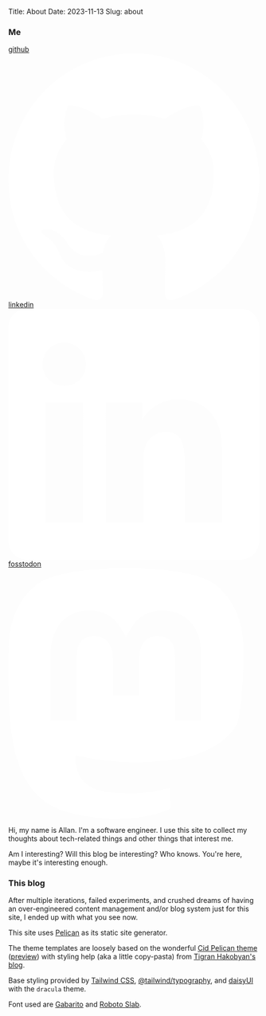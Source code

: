 Title: About
Date: 2023-11-13
Slug: about

### Me

<div class="flex space-x-3">

<a href="https://github.com/aalmazan/" target="_blank" rel="noopener noreferrer">
<span class="sr-only">github</span>
<svg viewBox="0 0 32 31.467" xmlns="http://www.w3.org/2000/svg" class="fill-current text-gray-700 dark:text-gray-200 hover:text-blue-500 dark:hover:text-blue-400 h-5 w-5">
<path d="m16.013 0c-8.8549 0-16.013 7.2111-16.013 16.132 0 7.1311 4.5866 13.167 10.949 15.304 0.79552 0.16061 1.0869-0.34712 1.0869-0.77421 0-0.37399-0.02622-1.6559-0.02622-2.9916-4.4545 0.9617-5.3821-1.9231-5.3821-1.9231-0.71587-1.8696-1.7766-2.3502-1.7766-2.3502-1.458-0.98825 0.1062-0.98825 0.1062-0.98825 1.6173 0.10686 2.4659 1.6559 2.4659 1.6559 1.4314 2.457 3.738 1.7628 4.6659 1.3354 0.13242-1.0417 0.55689-1.7628 1.0076-2.1633-3.5528-0.37399-7.2908-1.7628-7.2908-7.9594 0-1.7628 0.63589-3.205 1.6435-4.3267-0.15897-0.40054-0.71587-2.0568 0.1593-4.2736 0 0 1.3521-0.42742 4.4007 1.6559a15.396 15.396 0 0 1 4.0035-0.53428c1.3521 0 2.7304 0.18716 4.0031 0.53428 3.049-2.0834 4.4011-1.6559 4.4011-1.6559 0.87517 2.2168 0.31794 3.873 0.15897 4.2736 1.0341 1.1217 1.6438 2.5639 1.6438 4.3267 0 6.1966-3.738 7.5585-7.3173 7.9594 0.58344 0.5074 1.0869 1.4688 1.0869 2.9913 0 2.1633-0.02622 3.8996-0.02622 4.4335 0 0.42742 0.29172 0.93515 1.0869 0.77487 6.3628-2.1371 10.949-8.1731 10.949-15.304 0.02622-8.9211-7.1583-16.132-15.987-16.132z" clip-rule="evenodd" fill="#fff" fill-rule="evenodd" stroke-width=".32778"/>
</svg>
</a>

<a href="https://www.linkedin.com/in/allan-almazan-63379295/" target="_blank" rel="noopener noreferrer">
<span class="sr-only">linkedin</span>
<svg viewBox="0 0 32 31.999" xmlns="http://www.w3.org/2000/svg" class="fill-current text-gray-700 dark:text-gray-200 hover:text-blue-500 dark:hover:text-blue-400 h-5 w-5">
<g transform="translate(-80.003 -80.001)">
<g transform="matrix(.16666 0 0 .16666 80.003 80.001)">
<path transform="matrix(.13333 0 0 -.13333 0 192)" d="m1227.3 212.72h-216.48v375.63c0 110.82-47.113 145-107.88 145-64.23 0-127.22-48.34-127.22-147.76v-372.87h-216.48v687.73h208.2v-95.285h2.762c20.949 42.34 94.074 114.62 205.77 114.62 120.8 0 251.34-71.656 251.34-281.72zm-906.36 783.56c-68.938 0-124.82 52.463-124.82 124.26s55.878 124.32 124.82 124.32c68.93 0 124.81-52.52 124.81-124.32s-55.882-124.26-124.81-124.26zm108.24-783.04h-216.48v687.75h216.48zm904.54 1226.8h-1227.4c-58.711 0-106.3-47.59-106.3-106.3v-1227.4c0-58.711 47.586-106.3 106.3-106.3h1227.4c58.71 0 106.3 47.59 106.3 106.3v1227.4c0 58.71-47.59 106.3-106.3 106.3" fill="#fff"/>
</g>
</g>
</svg>
</a>

<a href="https://fosstodon.org/@aalmazan" target="_blank" rel="noopener noreferrer">
<span class="sr-only">fosstodon</span>
<svg viewBox="0 0 32 31.999" class="fill-current text-gray-700 dark:text-gray-200 hover:text-blue-500 dark:hover:text-blue-400 h-5 w-5" fill="currentColor" version="1.1" viewBox="0 0 30.002 32" xmlns="http://www.w3.org/2000/svg">
<path d="m21.381 24.391c4.0321-0.48001 7.5402-2.9501 7.9802-5.2061 0.69602-3.5561 0.64002-8.6782 0.64002-8.6782 0-6.9402-4.5721-8.9763-4.5721-8.9763-2.3041-1.054-6.2622-1.496-10.374-1.53h-0.1c-4.1141 0.034001-8.0702 0.47601-10.374 1.53 0 0-4.5701 2.0341-4.5701 8.9763l-4e-3 1.324c-8e-3 1.28-0.014 2.7001 0.022001 4.1821 0.166 6.7882 1.252 13.48 7.5602 15.14 2.9081 0.76602 5.4062 0.92603 7.4182 0.81602 3.6461-0.2 5.6942-1.294 5.6942-1.294l-0.12-2.6341s-2.6061 0.82002-5.5342 0.72002c-2.9001-0.1-5.9602-0.31201-6.4302-3.8561a7.2282 7.2282 0 0 1-0.066002-0.99203s2.8481 0.69202 6.4562 0.85602c2.2061 0.1 4.2741-0.128 6.3762-0.37801zm3.2261-4.9401h-3.3461v-8.1602c0-1.718-0.72802-2.5901-2.1821-2.5901-1.608 0-2.4141 1.034-2.4141 3.0821v4.4661h-3.3281v-4.4681c0-2.0481-0.80602-3.0821-2.4141-3.0821-1.454 0-2.1821 0.87202-2.1821 2.5921v8.1582h-3.3461v-8.4042c0-1.718 0.44001-3.0821 1.32-4.0921 0.91203-1.01 2.1041-1.528 3.5861-1.528 1.712 0 3.0081 0.65602 3.8661 1.9661l0.83402 1.39 0.83402-1.39c0.85802-1.31 2.1541-1.9661 3.8681-1.9661 1.48 0 2.6721 0.51801 3.5821 1.528 0.88402 1.01 1.322 2.3741 1.322 4.0921z" fill="#fff" stroke-width="2.0001"/>
</svg>
</a>

</div>



Hi, my name is Allan. I'm a software engineer. I use this site to collect my thoughts about
tech-related things and other things that interest me.

Am I interesting? Will this blog be interesting? Who knows. You're here, maybe it's interesting
enough.

### This blog

After multiple iterations, failed experiments, and crushed dreams of having an over-engineered
content management and/or blog system just for this site, I ended up with what you see now.

This site uses [Pelican](https://getpelican.com/) as its static site generator.

The theme templates are loosely based on the
wonderful [Cid Pelican theme](https://github.com/hdra/Pelican-Cid) ([preview](https://pelicanthemes.com/cid/))
with styling help (aka a little copy-pasta) from [Tigran Hakobyan's blog](https://www.tik.dev/).

Base styling provided
by [Tailwind CSS](https://tailwindcss.com/), [@tailwind/typography](https://tailwindcss.com/docs/typography-plugin),
and [daisyUI](https://daisyui.com/) with the `dracula` theme.

Font used are [Gabarito](https://fonts.google.com/specimen/Gabarito)
and [Roboto Slab](https://fonts.google.com/specimen/Roboto+Slab).